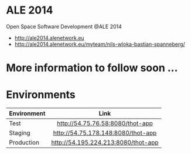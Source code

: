 # ALE 2014

Open Space Software Development @ALE 2014

* http://ale2014.alenetwork.eu
* http://ale2014.alenetwork.eu/myteam/nils-wloka-bastian-spanneberg/

# More information to follow soon ...

# Environments 

| Environment   | Link          | 
| ------------- |:-------------:|
| Test | http://54.75.76.58:8080/thot-app |
| Staging | http://54.75.178.148:8080/thot-app | 
| Production | http://54.195.224.213:8080/thot-app |
